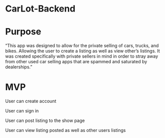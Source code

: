 # CarLot-Backend



# Purpose

“This app was designed to allow for the private selling of cars, trucks, and bikes. Allowing the user to create a listing as well as view other’s listings.
It was created specifically with private sellers in mind in order to stray away from other used car selling apps that are spammed and saturated by dealerships.”


# MVP

User can create account

User can sign in

User can post listing to the show page

User can view listing posted as well as other users listings
